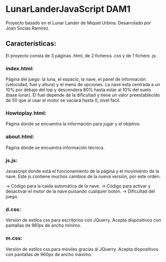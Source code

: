 # LunarLanderJavaScript DAM1

Proyecto basado en el Lunar Lander de Miquel Urbina.
Desarrolado por Joan Socias Ramírez.

## Características:

El proyecto consta de 3 páginas .html, de 2 ficheros .css y de 1 fichero .js:

### index.html: 
Página del juego: la luna, el espacio, la nave, el panel de información (velocidad, fuel y altura) y el menú de opciones. La nave está centrada a un 10% por debajo del top y descendera 80% hasta estar al 10% del suelo (base lunar). El fuel depende de la dificultad y tiene un valor preestablecido de 50 que al usar el motor se vaciará hasta 0, nivel fácil.

### Howtoplay.html: 
Página donde se encuentra la información para jugar y el objetivo.

### about.html: 
Página dónde se encuentra información técnica.

### js.js:
Javascript donde está el funcionamiento de la página y el movimiento de la nave. Este js contiene muchos cambios de la nueva versión, por este orden:

-> Código para la caída automática de la nave.
-> Código para activar y desactivar el motor de la nave pulsando cualquier botón.
-> Dificultad del juego.

### d.css:
Versión de estilos css para escritorios con JQuerry. Acepta dispositivos con pantallas de 961px de ancho mínimo.
### m.css: 
Versión de estilos css para móviles gracias al JQuerry. Acepta dispositivos con pantallas de 960px de ancho máximo.
